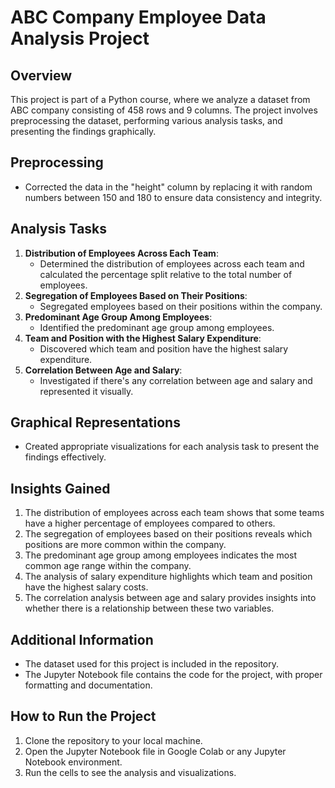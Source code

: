 # ABC Company Employee Data Analysis Project

## Overview
This project is part of a Python course, where we analyze a dataset from ABC company consisting of 458 rows and 9 columns. The project involves preprocessing the dataset, performing various analysis tasks, and presenting the findings graphically.

## Preprocessing
- Corrected the data in the "height" column by replacing it with random numbers between 150 and 180 to ensure data consistency and integrity.

## Analysis Tasks
1. **Distribution of Employees Across Each Team**:
   - Determined the distribution of employees across each team and calculated the percentage split relative to the total number of employees.
2. **Segregation of Employees Based on Their Positions**:
   - Segregated employees based on their positions within the company.
3. **Predominant Age Group Among Employees**:
   - Identified the predominant age group among employees.
4. **Team and Position with the Highest Salary Expenditure**:
   - Discovered which team and position have the highest salary expenditure.
5. **Correlation Between Age and Salary**:
   - Investigated if there's any correlation between age and salary and represented it visually.

## Graphical Representations
- Created appropriate visualizations for each analysis task to present the findings effectively.

## Insights Gained
1. The distribution of employees across each team shows that some teams have a higher percentage of employees compared to others.
2. The segregation of employees based on their positions reveals which positions are more common within the company.
3. The predominant age group among employees indicates the most common age range within the company.
4. The analysis of salary expenditure highlights which team and position have the highest salary costs.
5. The correlation analysis between age and salary provides insights into whether there is a relationship between these two variables.

## Additional Information
- The dataset used for this project is included in the repository.
- The Jupyter Notebook file contains the code for the project, with proper formatting and documentation.

## How to Run the Project
1. Clone the repository to your local machine.
2. Open the Jupyter Notebook file in Google Colab or any Jupyter Notebook environment.
3. Run the cells to see the analysis and visualizations.
